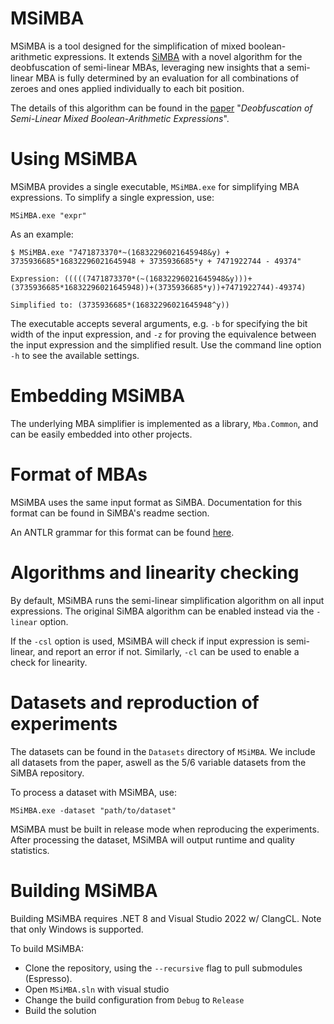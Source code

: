 # MSiMBA

MSiMBA is a tool designed for the simplification of mixed boolean-arithmetic expressions. It extends [SiMBA](https://github.com/DenuvoSoftwareSolutions/SiMBA) with a novel algorithm for the deobfuscation of semi-linear MBAs, leveraging new insights that a semi-linear MBA is fully determined by an evaluation for all combinations of zeroes and ones applied individually to each bit position.

The details of this algorithm can be found in the [paper](https://arxiv.org/abs/2406.10016) "*Deobfuscation of Semi-Linear Mixed Boolean-Arithmetic Expressions*".

# Using MSiMBA
MSiMBA provides a single executable, `MSiMBA.exe` for simplifying MBA expressions. To simplify a single expression, use:
```
MSiMBA.exe "expr"
```

As an example:
```
$ MSiMBA.exe "7471873370*~(16832296021645948&y) + 3735936685*16832296021645948 + 3735936685*y + 7471922744 - 49374"

Expression: (((((7471873370*(~(16832296021645948&y)))+(3735936685*16832296021645948))+(3735936685*y))+7471922744)-49374)

Simplified to: (3735936685*(16832296021645948^y))
```

The executable accepts several arguments, e.g. `-b` for specifying the bit width of the input expression, and `-z` for proving the equivalence between the input expression and the simplified result. Use the command line option `-h` to see the available settings.

# Embedding MSiMBA
The underlying MBA simplifier is implemented as a library, `Mba.Common`, and can be easily embedded into other projects.

# Format of MBAs 
MSiMBA uses the same input format as SiMBA. Documentation for this format can be found in SiMBA's readme section.

An ANTLR grammar for this format can be found [here](https://github.com/mazeworks-security/MSiMBA/blob/0f4a1ebb63425f5722a70aa98fed29f4a48a9b44/Mba.Common/Parsing/Expr.g4).

# Algorithms and linearity checking
By default, MSiMBA runs the semi-linear simplification algorithm on all input expressions. The original SiMBA algorithm can be enabled instead via the `-linear` option.

If the `-csl` option is used, MSiMBA will check if input expression is semi-linear, and report an error if not. Similarly, `-cl` can be used to enable a check for linearity.

# Datasets and reproduction of experiments
The datasets can be found in the `Datasets` directory of `MSiMBA`. We include all datasets from the paper, aswell as the 5/6 variable datasets from the SiMBA repository.

To process a dataset with MSiMBA, use:
```
MSiMBA.exe -dataset "path/to/dataset"
```

MSiMBA must be built in release mode when reproducing the experiments. After processing the dataset, MSiMBA will output runtime and quality statistics. 

# Building MSiMBA
Building MSiMBA requires .NET 8 and Visual Studio 2022 w/ ClangCL. Note that only Windows is supported.

To build MSiMBA:
- Clone the repository, using the `--recursive` flag to pull submodules (Espresso).
- Open `MSiMBA.sln` with visual studio
- Change the build configuration from `Debug` to `Release`
- Build the solution
